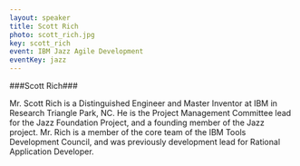 ```yaml
---
layout: speaker
title: Scott Rich
photo: scott_rich.jpg
key: scott_rich
event: IBM Jazz Agile Development
eventKey: jazz
---
```


###Scott Rich###

Mr. Scott Rich is a Distinguished Engineer and Master Inventor at IBM in Research Triangle Park, NC.
He is the Project Management Committee lead for the Jazz Foundation Project, and a founding member of the Jazz project.
Mr. Rich is a member of the core team of the IBM Tools Development Council, and was previously development lead for Rational Application Developer.